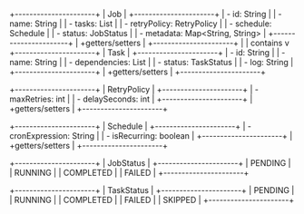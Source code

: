 +----------------------+
|        Job           |
+----------------------+
| - id: String         |
| - name: String       |
| - tasks: List<Task>  |
| - retryPolicy: RetryPolicy |
| - schedule: Schedule |
| - status: JobStatus  |
| - metadata: Map<String, String> |
+----------------------+
| +getters/setters     |
+----------------------+
|
| contains
v
+----------------------+
|        Task          |
+----------------------+
| - id: String         |
| - name: String       |
| - dependencies: List<String> |
| - status: TaskStatus |
| - log: String        |
+----------------------+
| +getters/setters     |
+----------------------+

+----------------------+
|    RetryPolicy       |
+----------------------+
| - maxRetries: int    |
| - delaySeconds: int  |
+----------------------+
| +getters/setters     |
+----------------------+

+----------------------+
|      Schedule        |
+----------------------+
| - cronExpression: String  |
| - isRecurring: boolean    |
+----------------------+
| +getters/setters     |
+----------------------+

+----------------------+
|     JobStatus        |
+----------------------+
| PENDING              |
| RUNNING              |
| COMPLETED            |
| FAILED               |
+----------------------+

+----------------------+
|    TaskStatus        |
+----------------------+
| PENDING              |
| RUNNING              |
| COMPLETED            |
| FAILED               |
| SKIPPED              |
+----------------------+
